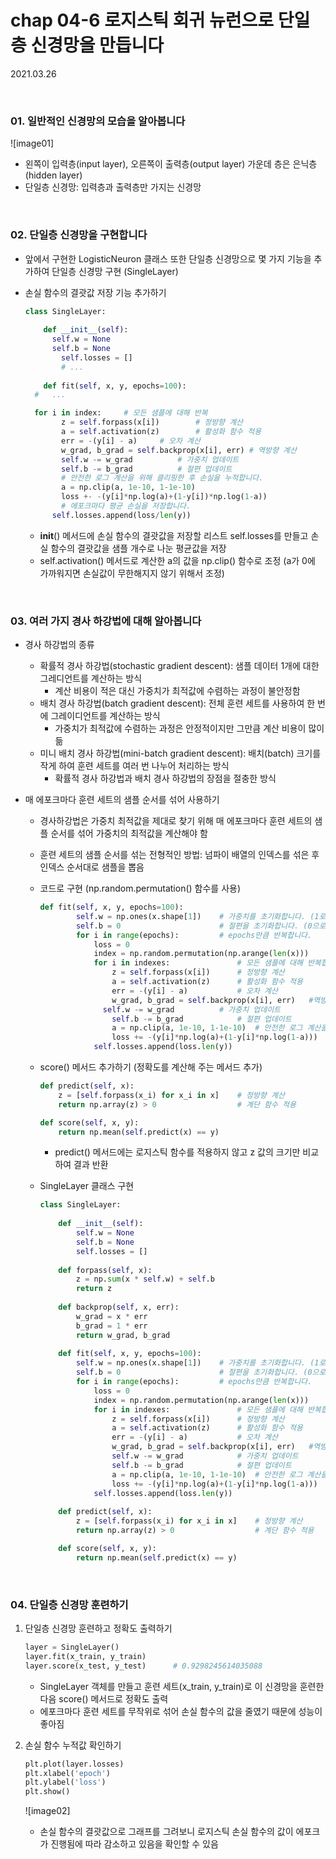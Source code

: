 # chap 04-6 로지스틱 회귀 뉴런으로 단일층 신경망을 만듭니다

2021.03.26

<br>

### 01. 일반적인 신경망의 모습을 알아봅니다

![image01]

* 왼쪽이 입력층(input layer), 오른쪽이 출력층(output layer) 가운데 층은 은닉층(hidden layer)
* 단일층 신경망: 입력층과 출력층만 가지는 신경망

<br>

### 02. 단일층 신경망을 구현합니다

* 앞에서 구현한 LogisticNeuron 클래스 또한 단일층 신경망으로 몇 가지 기능을 추가하여 단일층 신경망 구현 (SingleLayer)

* 손실 함수의 결괏값 저장 기능 추가하기

  ```python
  class SingleLayer:
      
      def __init__(self):
      	self.w = None
      	self.b = None
          self.losses = []
          # ...
      
      def fit(self, x, y, epochs=100):
  	#	...
  
  	for i in index:		# 모든 샘플에 대해 반복
          z = self.forpass(x[i])		# 정방향 계산
          a = self.activation(z)		# 활성화 함수 적용
          err = -(y[i] - a)		# 오차 계산
          w_grad, b_grad = self.backprop(x[i], err)	# 역방향 계산
          self.w -= w_grad			# 가중치 업데이트
          self.b -= b_grad			# 절편 업데이트
          # 안전한 로그 계산을 위해 클리핑한 후 손실을 누적합니다.
          a = np.clip(a, 1e-10, 1-1e-10)
          loss +- -(y[i]*np.log(a)+(1-y[i])*np.log(1-a))
          # 에포크마다 평균 손실을 저장합니다.
		self.losses.append(loss/len(y))
  ```
  
  * __init__() 메서드에 손실 함수의 결괏값을 저장할 리스트 self.losses를 만들고 손실 함수의 결괏값을 샘플 개수로 나눈 평균값을 저장
  * self.activation() 메서드로 계산한 a의 값을 np.clip() 함수로 조정 (a가 0에 가까워지면 손실값이 무한해지지 않기 위해서 조정)

<br>

### 03. 여러 가지 경사 하강법에 대해 알아봅니다

* 경사 하강법의 종류
  * 확률적 경사 하강법(stochastic gradient descent): 샘플 데이터 1개에 대한 그레디언트를 계산하는 방식
    * 계산 비용이 적은 대신 가중치가 최적값에 수렴하는 과정이 불안정함
  * 배치 경사 하강법(batch gradient descent): 전체 훈련 세트를 사용하여 한 번에 그레이디언트를 계산하는 방식
    * 가중치가 최적값에 수렴하는 과정은 안정적이지만 그만큼 계산 비용이 많이 듦
  * 미니 배치 경사 하강법(mini-batch gradient descent): 배치(batch) 크기를 작게 하여 훈련 세트를 여러 번 나누어 처리하는 방식
    * 확률적 경사 하강법과 배치 경사 하강법의 장점을 절충한 방식

* 매 에포크마다 훈련 세트의 샘플 순서를 섞어 사용하기

  * 경사하강법은 가중치 최적값을 제대로 찾기 위해 매 에포크마다 훈련 세트의 샘플 순서를 섞어 가중치의 최적값을 계산해야 함
  
  * 훈련 세트의 샘플 순서를 섞는 전형적인 방법: 넘파이 배열의 인덱스를 섞은 후 인덱스 순서대로 샘플을 뽑음
  
  * 코드로 구현 (np.random.permutation() 함수를 사용)
  
    ```python
    def fit(self, x, y, epochs=100):
        	self.w = np.ones(x.shape[1])	# 가중치를 초기화합니다. (1로 초기화)
        	self.b = 0						# 절편을 초기화합니다. (0으로 초기화)
        	for i in range(epochs):			# epochs만큼 반복합니다.
                loss = 0
                index = np.random.permutation(np.arange(len(x)))	# 인덱스를 섞습니다.
            	for i in indexes:				# 모든 샘플에 대해 반복합니다.
                    z = self.forpass(x[i])		# 정방향 계산
                    a = self.activation(z)		# 활성화 함수 적용
                    err = -(y[i] - a)			# 오차 계산
                    w_grad, b_grad = self.backprop(x[i], err)	#역방향 계산
                  self.w -= w_grad			# 가중치 업데이트
                    self.b -= b_grad			# 절편 업데이트
                    a = np.clip(a, 1e-10, 1-1e-10)	# 안전한 로그 계산을 위해 클리핑한 후 손실을 누적합니다.
                    loss += -(y[i]*np.log(a)+(1-y[i]*np.log(1-a)))	# 에포크마다 평균 손실을 저장합니다.
                self.losses.append(loss.len(y))
    ```
  
  * score() 메서드 추가하기 (정확도를 계산해 주는 메서드 추가)
  
    ```python
    def predict(self, x):
        z = [self.forpass(x_i) for x_i in x]	# 정방향 계산
        return np.array(z) > 0					# 계단 함수 적용
    
    def score(self, x, y):
        return np.mean(self.predict(x) == y)
    ```
  
    * predict() 메서드에는 로지스틱 함수를 적용하지 않고 z 값의 크기만 비교하여 결과 반환
  
  * SingleLayer 클래스 구현
  
    ```python
    class SingleLayer:
        
        def __init__(self):
        	self.w = None
        	self.b = None
            self.losses = []
            
        def forpass(self, x):
            z = np.sum(x * self.w) + self.b
            return z
        
        def backprop(self, x, err):
            w_grad = x * err
            b_grad = 1 * err
            return w_grad, b_grad
        
        def fit(self, x, y, epochs=100):
        	self.w = np.ones(x.shape[1])	# 가중치를 초기화합니다. (1로 초기화)
        	self.b = 0						# 절편을 초기화합니다. (0으로 초기화)
        	for i in range(epochs):			# epochs만큼 반복합니다.
                loss = 0
                index = np.random.permutation(np.arange(len(x)))	# 인덱스를 섞습니다.
            	for i in indexes:				# 모든 샘플에 대해 반복합니다.
                    z = self.forpass(x[i])		# 정방향 계산
                    a = self.activation(z)		# 활성화 함수 적용
                    err = -(y[i] - a)			# 오차 계산
                    w_grad, b_grad = self.backprop(x[i], err)	#역방향 계산
                    self.w -= w_grad			# 가중치 업데이트
                    self.b -= b_grad			# 절편 업데이트
                    a = np.clip(a, 1e-10, 1-1e-10)	# 안전한 로그 계산을 위해 클리핑한 후 손실을 누적합니다.
                    loss += -(y[i]*np.log(a)+(1-y[i]*np.log(1-a)))	# 에포크마다 평균 손실을 저장합니다.
                self.losses.append(loss.len(y))
                
    	def predict(self, x):
        	z = [self.forpass(x_i) for x_i in x]	# 정방향 계산
        	return np.array(z) > 0					# 계단 함수 적용
    
    	def score(self, x, y):
        	return np.mean(self.predict(x) == y)
    ```

<br>

### 04. 단일층 신경망 훈련하기

1. 단일층 신경망 훈련하고 정확도 출력하기

   ```python
   layer = SingleLayer()
   layer.fit(x_train, y_train)
   layer.score(x_test, y_test)		# 0.9298245614035088
   ```

   * SingleLayer 객체를 만들고 훈련 세트(x_train, y_train)로 이 신경망을 훈련한 다음 score() 메서드로 정확도 출력
   * 에포크마다 훈련 세트를 무작위로 섞어 손실 함수의 값을 줄였기 때문에 성능이 좋아짐

2. 손실 함수 누적값 확인하기

   ```python
   plt.plot(layer.losses)
   plt.xlabel('epoch')
   plt.ylabel('loss')
   plt.show()
   ```

   ![image02]

   * 손실 함수의 결괏값으로 그래프를 그려보니 로지스틱 손실 함수의 값이 에포크가 진행됨에 따라 감소하고 있음을 확인할 수 있음